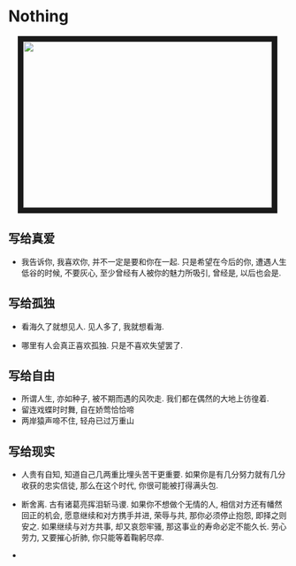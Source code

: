 # Nothing



<p align="center">
<img src="./profile/profile1.jpeg" width="450" height="300" border="10">
 </p>




## 写给真爱

- 我告诉你, 我喜欢你, 并不一定是要和你在一起. 只是希望在今后的你, 遭遇人生低谷的时候, 不要灰心, 至少曾经有人被你的魅力所吸引, 曾经是, 以后也会是.

  

## 写给孤独

- 看海久了就想见人. 见人多了, 我就想看海.

- 哪里有人会真正喜欢孤独. 只是不喜欢失望罢了.



## 写给自由

- 所谓人生, 亦如种子, 被不期而遇的风吹走. 我们都在偶然的大地上彷徨着.
- 留连戏蝶时时舞, 自在娇莺恰恰啼
- 两岸猿声啼不住, 轻舟已过万重山



## 写给现实

- 人贵有自知, 知道自己几两重比埋头苦干更重要. 如果你是有几分努力就有几分收获的忠实信徒, 那么在这个时代, 你很可能被打得满头包.

- 断舍离. 古有诸葛亮挥泪斩马谡. 如果你不想做个无情的人, 相信对方还有幡然回正的机会, 愿意继续和对方携手并进, 荣辱与共, 那你必须停止抱怨, 即择之则安之. 如果继续与对方共事, 却又哀怨牢骚, 那这事业的寿命必定不能久长. 劳心劳力, 又要摧心折肺, 你只能等着鞠躬尽瘁.
- 
